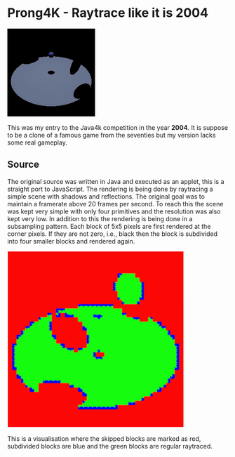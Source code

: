 # Prong4K - Raytrace like it is 2004

![Prong tracing](img/gameplay.gif?raw=true "Gameplay")

This was my entry to the Java4k competition in the year **2004**. It is suppose to be a clone of a famous game from the seventies but my version lacks some real gameplay.

## Source

The original source was written in Java and executed as an applet, this is a straight port to JavaScript. The rendering is being done by raytracing a simple scene with shadows and reflections. The original goal was to maintain a framerate above 20 frames per second. To reach this the scene was kept very simple with only four primitives and the resolution was also kept very low. In addition to this the rendering is being done in a subsampling pattern. Each block of 5x5 pixels are first rendered at the corner pixels. If they are not zero, i.e., black then the block is subdivided into four smaller blocks and rendered again.

![Alt text](img/prong_heat.png?raw=true "Title")

This is a visualisation where the skipped blocks are marked as red, subdivided blocks are blue and the green blocks are regular raytraced.
